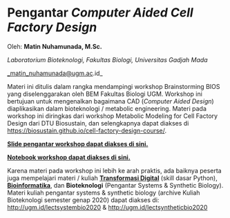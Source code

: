 # Pengantar _Computer Aided Cell Factory Design_
Oleh: **Matin Nuhamunada, M.Sc.**

_Laboratorium Bioteknologi, Fakultas Biologi, Universitas Gadjah Mada_

_matin_nuhamunada@ugm.ac.id_

Materi ini ditulis dalam rangka mendampingi workshop Brainstorming BIOS yang diselenggarakan oleh BEM Fakultas Biologi UGM. Workshop ini bertujuan untuk mengenalkan bagaimana CAD (_Computer Aided Design_) diaplikasikan dalam bioteknologi / metabolic engineering. Materi pada workshop ini diringkas dari workshop Metabolic Modeling for Cell Factory Design dari DTU Biosustain, dan selengkapnya dapat diakses di https://biosustain.github.io/cell-factory-design-course/.

[**Slide pengantar workshop dapat diakses di sini.**](cell-factory-design-ugm-2021.pdf)

[**Notebook workshop dapat diakses di sini.**](https://nbviewer.jupyter.org/github/lab-biotek-bio-ugm/cobra-workshop/blob/main/cell-factory-design-ugm-2021.ipynb)

Karena materi pada workshop ini lebih ke arah praktis, ada baiknya peserta juga mempelajari materi / kuliah [**Transformasi Digital**](https://elok.ugm.ac.id/course/view.php?id=632) (skill dasar Python), [**Bioinformatika**](https://elok.ugm.ac.id/course/view.php?id=1136), dan **Bioteknologi** (Pengantar Systems & Synthetic Biology). Materi kuliah pengantar systems & synthetic biology (archive Kuliah Bioteknologi semester genap 2020) dapat diakses di: http://ugm.id/lectsystembio2020 & http://ugm.id/lectsyntheticbio2020
